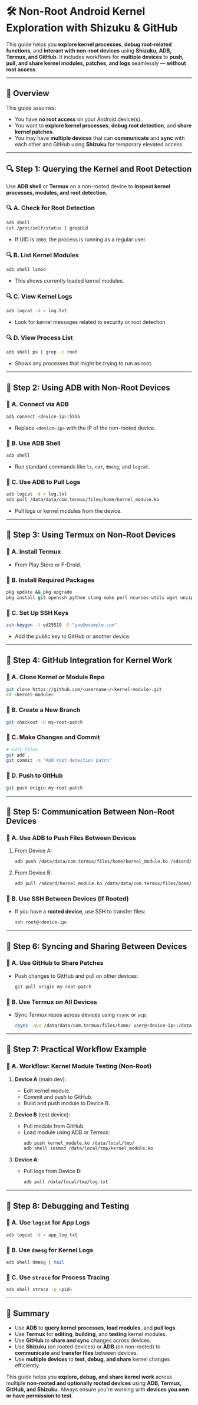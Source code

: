 # 🛠️ Non-Root Android Kernel Exploration with Shizuku & GitHub

This guide helps you **explore kernel processes**, **debug root-related functions**, and **interact with non-root devices** using **Shizuku, ADB, Termux, and GitHub**. It includes workflows for **multiple devices** to **push, pull, and share kernel modules, patches, and logs** seamlessly — **without root access**.

---

## 🧭 Overview

This guide assumes:
- You have **no root access** on your Android device(s).
- You want to **explore kernel processes**, **debug root detection**, and **share kernel patches**.
- You may have **multiple devices** that can **communicate** and **sync** with each other and GitHub using **Shizuku** for temporary elevated access.

---

## 🔍 Step 1: Querying the Kernel and Root Detection

Use **ADB shell** or **Termux** on a non-rooted device to **inspect kernel processes, modules, and root detection**.

### 🔍 A. Check for Root Detection

```bash
adb shell
cat /proc/self/status | grepUid
```

- If UID is `1000`, the process is running as a regular user.

### 🔍 B. List Kernel Modules

```bash
adb shell lsmod
```

- This shows currently loaded kernel modules.

### 🔍 C. View Kernel Logs

```bash
adb logcat -d > log.txt
```

- Look for kernel messages related to security or root detection.

### 🔍 D. View Process List

```bash
adb shell ps | grep -i root
```

- Shows any processes that might be trying to run as root.

---

## 📡 Step 2: Using ADB with Non-Root Devices

### 📡 A. Connect via ADB

```bash
adb connect <device-ip>:5555
```

- Replace `<device-ip>` with the IP of the non-rooted device.

### 📡 B. Use ADB Shell

```bash
adb shell
```

- Run standard commands like `ls`, `cat`, `dmesg`, and `logcat`.

### 📡 C. Use ADB to Pull Logs

```bash
adb logcat -d > log.txt
adb pull /data/data/com.termux/files/home/kernel_module.ko
```

- Pull logs or kernel modules from the device.

---

## 📱 Step 3: Using Termux on Non-Root Devices

### 📱 A. Install Termux

- From Play Store or F-Droid.

### 📱 B. Install Required Packages

```bash
pkg update && pkg upgrade
pkg install git openssh python clang make perl ncurses-utils wget unzip rsync vim
```

### 📱 C. Set Up SSH Keys

```bash
ssh-keygen -t ed25519 -C "you@example.com"
```

- Add the public key to GitHub or another device.

---

## 🧰 Step 4: GitHub Integration for Kernel Work

### 🧰 A. Clone Kernel or Module Repo

```bash
git clone https://github.com/<username>/<kernel-module>.git
cd <kernel-module>
```

### 🧰 B. Create a New Branch

```bash
git checkout -b my-root-patch
```

### 🧰 C. Make Changes and Commit

```bash
# Edit files
git add .
git commit -m "Add root detection patch"
```

### 🧰 D. Push to GitHub

```bash
git push origin my-root-patch
```

---

## 🔄 Step 5: Communication Between Non-Root Devices

### 🔄 A. Use ADB to Push Files Between Devices

1. From Device A:
   ```bash
   adb push /data/data/com.termux/files/home/kernel_module.ko /sdcard/
   ```

2. From Device B:
   ```bash
   adb pull /sdcard/kernel_module.ko /data/data/com.termux/files/home/
   ```

### 🔄 B. Use SSH Between Devices (If Rooted)

- If you have a **rooted device**, use SSH to transfer files:
  ```bash
  ssh root@<device-ip>
  ```

---

## 📁 Step 6: Syncing and Sharing Between Devices

### 📁 A. Use GitHub to Share Patches

- Push changes to GitHub and pull on other devices:
  ```bash
  git pull origin my-root-patch
  ```

### 📁 B. Use Termux on All Devices

- Sync Termux repos across devices using `rsync` or `scp`:
  ```bash
  rsync -avz /data/data/com.termux/files/home/ user@<device-ip>:/data/data/com.termux/files/home/
  ```

---

## 📌 Step 7: Practical Workflow Example

### 📌 A. Workflow: Kernel Module Testing (Non-Root)

1. **Device A** (main dev):
   - Edit kernel module.
   - Commit and push to GitHub.
   - Build and push module to Device B.

2. **Device B** (test device):
   - Pull module from GitHub.
   - Load module using ADB or Termux:
     ```bash
     adb push kernel_module.ko /data/local/tmp/
     adb shell insmod /data/local/tmp/kernel_module.ko
     ```

3. **Device A**:
   - Pull logs from Device B:
     ```bash
     adb pull /data/local/tmp/log.txt
     ```

---

## 🧪 Step 8: Debugging and Testing

### 🧪 A. Use `logcat` for App Logs

```bash
adb logcat -d > app_log.txt
```

### 🧪 B. Use `dmesg` for Kernel Logs

```bash
adb shell dmesg | tail
```

### 🧪 C. Use `strace` for Process Tracing

```bash
adb shell strace -p <pid>
```

---

## 🔄 Summary

- Use **ADB** to **query kernel processes**, **load modules**, and **pull logs**.
- Use **Termux** for **editing**, **building**, and **testing** kernel modules.
- Use **GitHub** to **share and sync** changes across devices.
- Use **Shizuku** (on rooted devices) or **ADB** (on non-rooted) to **communicate** and **transfer files** between devices.
- Use **multiple devices** to **test, debug, and share** kernel changes efficiently.

This guide helps you **explore, debug, and share kernel work** across multiple **non-rooted and optionally rooted devices** using **ADB, Termux, GitHub, and Shizuku**. Always ensure you're working with **devices you own or have permission to test**.